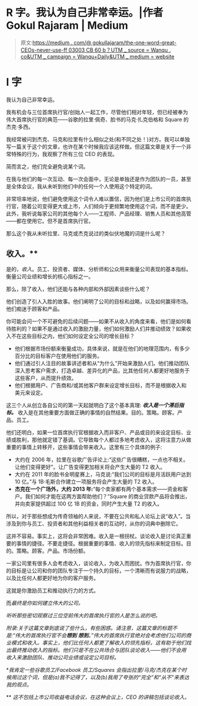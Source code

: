 # R 字。我认为自己非常幸运。|作者 Gokul Rajaram | Medium

> 原文:[https://medium . com/@ gokullajaram/the-one-word-great-CEOs-never-use-ff 03003 CB 60 b？UTM _ source = Wanqu . co&UTM _ campaign = Wanqu+Daily&UTM _ medium = website](https://medium.com/@gokulrajaram/the-one-word-great-ceos-never-use-ff03003cb60b?utm_source=wanqu.co&utm_campaign=Wanqu+Daily&utm_medium=website)

# l 字

我认为自己非常幸运。

我有机会与三位首席执行官/创始人一起工作，尽管他们相对年轻，但已经被奉为伟大首席执行官的典范——谷歌的拉里·佩奇、脸书的马克·扎克伯格和 Square 的杰克·多西。

我经常被问到杰克、马克和拉里有什么相似之处(和不同之处！)对方。我可以单独写一篇关于这个的文章，也许在某个时候我应该这样做。但这篇文章是关于一个非常特殊的行为，我观察了所有三位 CEO 的表现。

简而言之，他们完全避免说某个词。

在我与他们的每一次互动、每一次会面中，无论是单独还是作为团队的一员，甚至是全体会议，我从未听到他们中的任何一个人使用这个特定的词。

非常坦率地说，他们避免使用这个词令人难以置信，因为他们是上市公司的首席执行官，随着公司变得更大或上市，人们倾向于更频繁地使用这个词，而不是更少。此外，我听说每家公司的其他每个人——工程师、产品经理、销售人员和其他高管——都在使用它。但不是首席执行官。

那么这个我从未听拉里、马克或杰克说过的类似伏地魔的词是什么呢？

## **收入**。**

是的，*收入*。员工、投资者、媒体、分析师和公众用来衡量公司表现的基本指标。衡量公司业绩和增长的核心指标之一。

那么，除了收入，他们还能与各种内部和外部因素谈些什么呢？

他们创造了引人入胜的故事。他们阐明了公司的目标和战略，以及如何赢得市场。他们痴迷于顾客和产品。

你可能会问一个不可避免的后续问题——如果不从收入的角度来看，他们是如何看待胜利的？如果不是通过收入的激励力量，他们如何激励人们并推动绩效？如果收入不在这些目标之内，他们如何设定全公司的增长目标？

*   他们根据市场份额来衡量成功，具体来说，就是在他们的地理范围内，有多少百分比的目标客户在使用他们的服务。
*   他们通过引人注目的故事讲述者和从“为什么”开始来激励人们。他们推动团队深入思考客户需求，打造卓越、差异化的产品，比其他任何人都更好地服务于这些客户，从而提升绩效。
*   他们根据用户、广告商和/或其他客户群来设定增长目标，而不是根据收入和美元来设定。

这三个人从创立各自公司的第一天起就明白了这个基本真理: ***收入是一个滞后指标。*** 收入是在其他重要方面做正确的事情的自然结果。目的。策略。顾客。产品。员工。

他们还明白，如果一位首席执行官根据收入而非客户、产品或目的来设定目标、业绩或胜利，那他就定错了基调。它导致每个人都过多地考虑收入，这将注意力从做重要的事情上转移开，这些事情会带来收入。这里有三个具体的例子:

*   大约在 2006 年，拉里在谷歌广告评论上:“这些广告很糟糕，一点也不相关。让他们变得更好”。让广告变得更加相关将会产生大量的 T2 收入。
*   大约在 2011 年的脸书全明星赛上，马克说:“我们公司的目标是月活跃用户达到 10 亿。”与 1B·毛斯合作建立一项服务将会产生大量的 T2 收入。
*   **杰克在一个广场外，大约 2013 年:**“每个卖家都有两个基本需求——资金和客户。我们如何才能在这两方面帮助他们？”Square 的商业贷款产品将会推出，并向卖家提供超过 100 亿 1B 的资金，同时产生大量 T2 的收入。

所以，对于那些想成为传奇领袖的人来说，不要在公共和私人论坛上说“收入”。当涉及到你与员工、投资者和其他利益相关者的互动时，从你的词典中删除它。

这并不容易。事实上，这将会非常困难。收入是一根拐杖。谈论收入是讨论真正重要的事情的捷径。不要走捷径。根据重要的事情、收入的领先指标来制定目标。目的。策略。顾客。产品。市场份额。

一家公司里有很多人会考虑收入，谈论收入，为收入而困扰。作为首席执行官，你的目标是让公司和你的团队专注于一个持久的目标，一个清晰而有说服力的战略，以及比任何人都更好地为你的客户服务。

这就是你激励员工和推动执行力的方式。

而*最终是你如何建立伟大的公司。*

*听听那些密切观察过三位空前伟大的首席执行官的人是怎么说的吧。*

*附录:关于这篇文章到底说了些什么，有些困惑。请注意，这篇文章的标题不是:“伟大的首席执行官不会**想到** **想到**。”伟大的首席执行官绝对会考虑他们公司的商业模式和收入。事实上，他们比任何人都更了解收入的领先指标，这有助于他们找出最终推动收入的指标。他们只是不在公共场合与团队谈论收入——他们不会用收入来激励团队、推动公司业绩或设定公司目标。*

**我肯定一些谷歌员工/Facebook 员工/Squares 会指出拉里/马克/杰克在某个时候用过这个词，但是(a)我不记得了，以及(b)我用了夸张的“完全”和“从不”来表达我的观点。*

** *这不包括上市公司收益电话会议，在这种会议上，CEO 的讲稿包括谈论收入。*